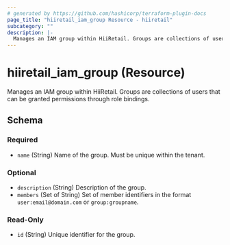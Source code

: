 ```yaml
---
# generated by https://github.com/hashicorp/terraform-plugin-docs
page_title: "hiiretail_iam_group Resource - hiiretail"
subcategory: ""
description: |-
  Manages an IAM group within HiiRetail. Groups are collections of users that can be granted permissions through role bindings.
---
```


# hiiretail_iam_group (Resource)

Manages an IAM group within HiiRetail. Groups are collections of users that can be granted permissions through role bindings.



<!-- schema generated by tfplugindocs -->
## Schema

### Required

- `name` (String) Name of the group. Must be unique within the tenant.

### Optional

- `description` (String) Description of the group.
- `members` (Set of String) Set of member identifiers in the format `user:email@domain.com` or `group:groupname`.

### Read-Only

- `id` (String) Unique identifier for the group.
